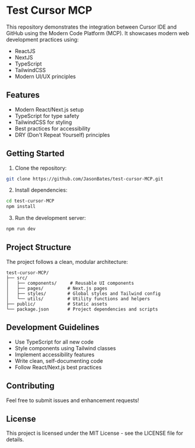 # Test Cursor MCP

This repository demonstrates the integration between Cursor IDE and GitHub using the Modern Code Platform (MCP). It showcases modern web development practices using:

- ReactJS
- NextJS
- TypeScript
- TailwindCSS
- Modern UI/UX principles

## Features

- Modern React/Next.js setup
- TypeScript for type safety
- TailwindCSS for styling
- Best practices for accessibility
- DRY (Don't Repeat Yourself) principles

## Getting Started

1. Clone the repository:
```bash
git clone https://github.com/JasonBates/test-cursor-MCP.git
```

2. Install dependencies:
```bash
cd test-cursor-MCP
npm install
```

3. Run the development server:
```bash
npm run dev
```

## Project Structure

The project follows a clean, modular architecture:

```
test-cursor-MCP/
├── src/
│   ├── components/     # Reusable UI components
│   ├── pages/         # Next.js pages
│   ├── styles/        # Global styles and Tailwind config
│   └── utils/         # Utility functions and helpers
├── public/            # Static assets
└── package.json       # Project dependencies and scripts
```

## Development Guidelines

- Use TypeScript for all new code
- Style components using Tailwind classes
- Implement accessibility features
- Write clean, self-documenting code
- Follow React/Next.js best practices

## Contributing

Feel free to submit issues and enhancement requests!

## License

This project is licensed under the MIT License - see the LICENSE file for details.